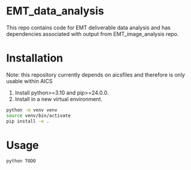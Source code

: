 # EMT_data_analysis
This repo contains code for EMT deliverable data analysis and has dependencies associated with output from EMT_image_analysis repo.

# Installation
Note: this repository currently depends on aicsfiles and therefore is only usable within AICS
1. Install python>=3.10 and pip>=24.0.0.
2. Install in a new virtual environment.
```bash
python -m venv venv
source venv/bin/activate
pip install -e .
```

# Usage
```
python TODO
```
